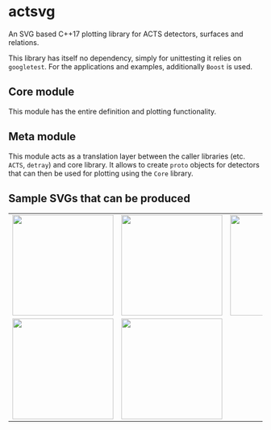 # actsvg

An SVG based C++17 plotting library for ACTS detectors, surfaces and relations.

This library has itself no dependency, simply for unittesting it relies on `googletest`. For the applications and examples, additionally `Boost` is used.

## Core module

This module has the entire definition and plotting functionality. 

## Meta module

This module acts as a translation layer between the caller libraries (etc. `ACTS`, `detray`) and core library.
It allows to create `proto` objects for detectors that can then be used for plotting using the `Core` library.

## Sample SVGs that can be produced

<table>
<tr>
<td width=200><img src="https://github.com/acts-project/actsvg/blob/main/docs/svg/odd_pixel_barrel_xy.svg" width=200></td>
<td width=200><img src="https://github.com/acts-project/actsvg/blob/main/docs/svg/odd_pixel_ec_xy.svg" width=200></td>
<td width=200><img src="https://github.com/acts-project/actsvg/blob/main/docs/svg/odd_pixel_ec_grid_xy.svg" width=200></td>
</tr>
<tr>
<td width=200><img src="https://github.com/acts-project/actsvg/blob/main/docs/svg/basic_rectangle.svg" width=200></td>
<td width=200><img src="https://github.com/acts-project/actsvg/blob/main/docs/svg/basic_trapezoid.svg" width=200></td>
<td width=200></td>
</tr>
</table>
